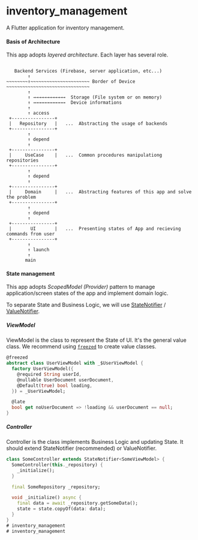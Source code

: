 # inventory_management

A  Flutter application for inventory management.

#### Basis of Architecture

This app adopts *layered architecture*.
Each layer has several role.

```

   Backend Services (Firebase, server application, etc...)
        ↑
~~~~~~~~↑~~~~~~~~~~~~~~~~~~~~~~ Border of Device ~~~~~~~~~~~~~~~~~~~~~~~~~~~~~~~
        ↑
        ↑ →→→→→→→→→→→→  Storage (File system or on memory)
        ↑ →→→→→→→→→→→→  Device informations
        ↑
        ↑ access
 +----------------+
 |   Repository   |   ...  Abstracting the usage of backends
 +----------------+
        ↑
        ↑ depend
        ↑
 +----------------+
 |     UseCase    |   ...  Common procedures manipulationg repositories 
 +----------------+
        ↑
        ↑ depend
        ↑
 +----------------+
 |     Domain     |   ...  Abstracting features of this app and solve the problem 
 +----------------+
        ↑
        ↑ depend
        ↑
 +----------------+
 |       UI       |   ...  Presenting states of App and recieving commands from user
 +----------------+
        ↑
        ↑ launch
        ↑
       main
```


#### State management

This app adopts *ScopedModel (Provider)* pattern to manage application/screen states of the app and implement domain logic.

To separate State and Business Logic, we will use [StateNotifier](https://pub.dev/packages/state_notifier) / [ValueNotifier](https://api.flutter.dev/flutter/foundation/ValueNotifier-class.html).

##### ViewModel

ViewModel is the class to represent the State of UI.
It's the general value class. We recommend using [`freezed`](https://pub.dev/packages/freezed) to create value classes.

```dart
@freezed
abstract class UserViewModel with _$UserViewModel {
  factory UserViewModel({
    @required String userId,
    @nullable UserDocument userDocument,
    @Default(true) bool loading,
  }) = _UserViewModel;

  @late
  bool get noUserDocument => !loading && userDocument == null;
}
```

##### Controller

Controller is the class implements Business Logic and updating State.
It should extend StateNotifier (recommended) or ValueNotifier.

```dart
class SomeController extends StateNotifier<SomeViewModel> {
  SomeController(this._repository) {
    _initialize();
  }

  final SomeRepository _repository;

  void _initialize() async {
    final data = await _repository.getSomeData();
    state = state.copyOf(data: data);
  }
}
# inventory_management
# inventory_management
